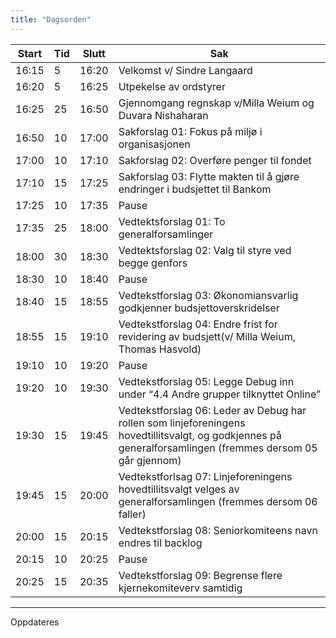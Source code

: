 ```yaml
---
title: "Dagsorden"
---
```


| Start | Tid | Slutt | Sak |
|---|---|---|---|
| 16:15 | 5 | 16:20 | Velkomst v/ Sindre Langaard |
| 16:20 | 5 | 16:25 | Utpekelse av ordstyrer |
| 16:25 | 25 | 16:50 | Gjennomgang regnskap v/Milla Weium og Duvara Nishaharan |
| 16:50 | 10 | 17:00 | Sakforslag 01: Fokus på miljø i organisasjonen |
| 17:00 | 10 | 17:10 | Sakforslag 02: Overføre penger til fondet |
| 17:10 | 15 | 17:25 | Sakforslag 03: Flytte makten til å gjøre endringer i budsjettet til Bankom |
| 17:25 | 10 | 17:35 | Pause |
| 17:35 | 25 | 18:00 | Vedtektsforslag 01: To generalforsamlinger |
| 18:00 | 30 | 18:30 | Vedtektsforslag 02: Valg til styre ved begge genfors |
| 18:30 | 10 | 18:40 | Pause |
| 18:40 | 15 | 18:55 | Vedtekstforslag 03: Økonomiansvarlig godkjenner budsjettoverskridelser |
| 18:55 | 15 | 19:10 | Vedtekstforslag 04: Endre frist for revidering av budsjett(v/ Milla Weium, Thomas Hasvold) |
| 19:10 | 10 | 19:20 | Pause |
| 19:20 | 10 | 19:30 | Vedtekstforslag 05: Legge Debug inn under “4.4 Andre grupper tilknyttet Online” |
| 19:30 | 15 | 19:45 | Vedtekstforslag 06: Leder av Debug har rollen som linjeforeningens hovedtillitsvalgt, og godkjennes på generalforsamlingen (fremmes dersom 05 går gjennom) |
| 19:45 | 15 | 20:00 | Vedtekstforlsag 07: Linjeforeningens hovedtillitsvalgt velges av generalforsamlingen (fremmes dersom 06 faller) |
| 20:00 | 15 | 20:15 | Vedtekstforslag 08: Seniorkomiteens navn endres til backlog |
| 20:15 | 10 | 20:25 | Pause |
| 20:25 | 15 | 20:35 | Vedtekstforslag 09: Begrense flere kjernekomiteverv samtidig |

--- 
Oppdateres
